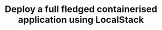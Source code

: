 ---
title: "Deploy a full fledged containerised application using LocalStack"
linkTitle: "Deploy a full fledged containerised application using LocalStack"
weight: 2
description: >
  In this video we will do a walkthrough of the web application we are going to deploy. This application mimics a real world application’s complexity to some extent. We will try adding data to the dynamodb through the web application and then query the same data from the Localstack resource browser. We will see how Localstack has improved the developer experience of cloud applications. Post this we will discuss the architecture diagram and explain how the whole application flow goes through each of these AWS services. Towards the end we will try to manually create a few resources for the project, such as DynamoDB table.
length: 08:03
leadimage: deploy-app.png
videoUrl: https://www.youtube.com/embed/qIB79b-iw2U?si=n7j8WgvZZPoV95KD
type: lessons
url: "/academy/localstack-deployment/deploy-app-ls/"
---